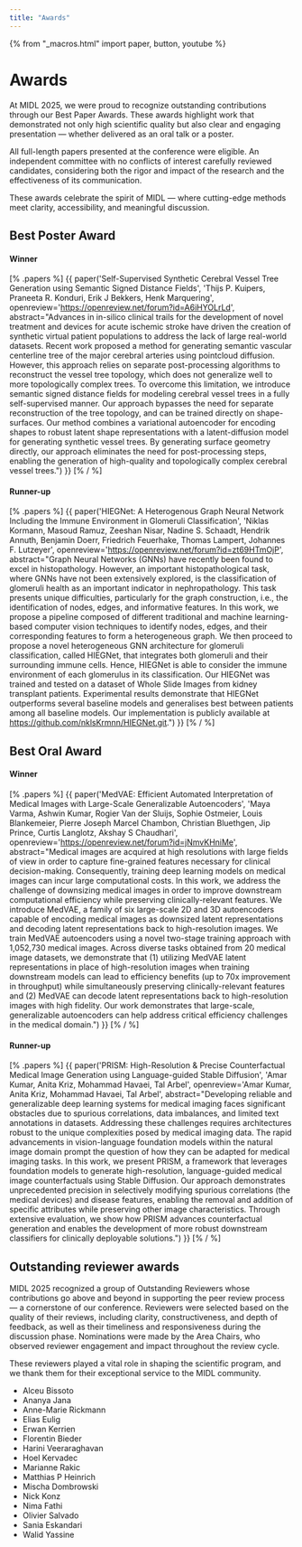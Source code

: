```yaml
---
title: "Awards"
---
```


{% from "_macros.html" import paper, button, youtube %}

# Awards

At MIDL 2025, we were proud to recognize outstanding contributions through our Best Paper Awards. These awards highlight work that demonstrated not only high scientific quality but also clear and engaging presentation — whether delivered as an oral talk or a poster.

All full-length papers presented at the conference were eligible. An independent committee with no conflicts of interest carefully reviewed candidates, considering both the rigor and impact of the research and the effectiveness of its communication.

These awards celebrate the spirit of MIDL — where cutting-edge methods meet clarity, accessibility, and meaningful discussion.

## Best Poster Award

#### Winner
[% .papers %]
{{ paper('Self-Supervised Synthetic Cerebral Vessel Tree Generation using Semantic Signed Distance Fields',
        'Thijs P. Kuipers, Praneeta R. Konduri, Erik J Bekkers, Henk Marquering',
        openreview='https://openreview.net/forum?id=A6iHYOLrLd',
        abstract="Advances in in-silico clinical trails for the development of novel treatment and devices for acute ischemic stroke have driven the creation of synthetic virtual patient populations to address the lack of large real-world datasets. Recent work proposed a method for generating semantic vascular centerline tree of the major cerebral arteries using pointcloud diffusion. However, this approach relies on separate post-processing algorithms to reconstruct the vessel tree topology, which does not generalize well to more topologically complex trees. To overcome this limitation, we introduce semantic signed distance fields for modeling cerebral vessel trees in a fully self-supervised manner. Our approach bypasses the need for separate reconstruction of the tree topology, and can be trained directly on shape-surfaces. Our method combines a variational autoencoder for encoding shapes to robust latent shape representations with a latent-diffusion model for generating synthetic vessel trees.  By generating surface geometry directly, our approach eliminates the need for post-processing steps, enabling the generation of high-quality and topologically complex cerebral vessel trees.")
}}
[% / %]

#### Runner-up
[% .papers %]
{{ paper('HIEGNet: A Heterogenous Graph Neural Network Including the Immune Environment in Glomeruli Classification',
        'Niklas Kormann, Masoud Ramuz, Zeeshan Nisar, Nadine S. Schaadt, Hendrik Annuth, Benjamin Doerr, Friedrich Feuerhake, Thomas Lampert, Johannes F. Lutzeyer',
        openreview='https://openreview.net/forum?id=zt69HTmOjP',
        abstract="Graph Neural Networks (GNNs) have recently been found to excel in histopathology. However, an important histopathological task, where GNNs have not been extensively explored, is the classification of glomeruli health as an important indicator in nephropathology. This task presents unique difficulties, particularly for the graph construction, i.e., the identification of nodes, edges, and informative features. In this work, we propose a pipeline composed of different traditional and machine learning-based computer vision techniques to identify nodes, edges, and their corresponding features to form a heterogeneous graph. We then proceed to propose a novel heterogeneous GNN architecture for glomeruli classification, called HIEGNet, that integrates both glomeruli and their surrounding immune cells. Hence, HIEGNet is able to consider the immune environment of each glomerulus in its classification. Our HIEGNet was trained and tested on a dataset of Whole Slide Images from kidney transplant patients. Experimental results demonstrate that HIEGNet outperforms several baseline models and generalises best between patients among all baseline models. Our implementation is publicly available at https://github.com/nklsKrmnn/HIEGNet.git.")
}}
[% / %]


## Best Oral Award
#### Winner
[% .papers %]
{{ paper('MedVAE: Efficient Automated Interpretation of Medical Images with Large-Scale Generalizable Autoencoders',
        'Maya Varma, Ashwin Kumar, Rogier Van der Sluijs, Sophie Ostmeier, Louis Blankemeier, Pierre Joseph Marcel Chambon, Christian Bluethgen, Jip Prince, Curtis Langlotz, Akshay S Chaudhari',
        openreview='https://openreview.net/forum?id=jNmvKHniMe',
        abstract="Medical images are acquired at high resolutions with large fields of view in order to capture fine-grained features necessary for clinical decision-making. Consequently, training deep learning models on medical images can incur large computational costs. In this work, we address the challenge of downsizing medical images in order to improve downstream computational efficiency while preserving clinically-relevant features. We introduce MedVAE, a family of six large-scale 2D and 3D autoencoders capable of encoding medical images as downsized latent representations and decoding latent representations back to high-resolution images. We train MedVAE autoencoders using a novel two-stage training approach with 1,052,730 medical images. Across diverse tasks obtained from 20 medical image datasets, we demonstrate that (1) utilizing MedVAE latent representations in place of high-resolution images when training downstream models can lead to efficiency benefits (up to 70x improvement in throughput) while simultaneously preserving clinically-relevant features and (2) MedVAE can decode latent representations back to high-resolution images with high fidelity. Our work demonstrates that large-scale, generalizable autoencoders can help address critical efficiency challenges in the medical domain.")
}}
[% / %]

#### Runner-up
[% .papers %]
{{ paper('PRISM: High-Resolution & Precise Counterfactual Medical Image Generation using Language-guided Stable Diffusion',
        'Amar Kumar, Anita Kriz, Mohammad Havaei, Tal Arbel',
        openreview='Amar Kumar, Anita Kriz, Mohammad Havaei, Tal Arbel',
        abstract="Developing reliable and generalizable deep learning systems for medical imaging faces significant obstacles due to spurious correlations, data imbalances, and limited text annotations in datasets. Addressing these challenges requires architectures robust to the unique complexities posed by medical imaging data. The rapid advancements in vision-language foundation models within the natural image domain prompt the question of how they can be adapted for medical imaging tasks. In this work, we present PRISM, a framework that leverages foundation models to generate high-resolution, language-guided medical image counterfactuals using Stable Diffusion. Our approach demonstrates unprecedented precision in selectively modifying spurious correlations (the medical devices) and disease features, enabling the removal and addition of specific attributes while preserving other image characteristics. Through extensive evaluation, we show how PRISM advances counterfactual generation and enables the development of more robust downstream classifiers for clinically deployable solutions.")
}}
[% / %]

## Outstanding reviewer awards

MIDL 2025 recognized a group of Outstanding Reviewers whose contributions go above and beyond in supporting the peer review process — a cornerstone of our conference. Reviewers were selected based on the quality of their reviews, including clarity, constructiveness, and depth of feedback, as well as their timeliness and responsiveness during the discussion phase. Nominations were made by the Area Chairs, who observed reviewer engagement and impact throughout the review cycle.

These reviewers played a vital role in shaping the scientific program, and we thank them for their exceptional service to the MIDL community.

* Alceu Bissoto ​
* Ananya Jana​
* Anne-Marie Rickmann ​
* Elias Eulig ​
* Erwan Kerrien ​
* Florentin Bieder ​
* Harini Veeraraghavan ​
* Hoel Kervadec ​​
* Marianne Rakic ​​
* Matthias P Heinrich ​​
* Mischa Dombrowski ​​
* Nick Konz ​​
* Nima Fathi ​​
* Olivier Salvado ​​
* Sania Eskandari ​​
* Walid Yassine ​
